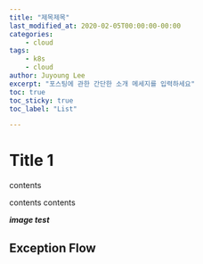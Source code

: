 ```yaml
---
title: "제목제목"
last_modified_at: 2020-02-05T00:00:00-00:00
categories:
	- cloud
tags:
	- k8s
	- cloud
author: Juyoung Lee
excerpt: "포스팅에 관한 간단한 소개 메세지를 입력하세요"
toc: true 
toc_sticky: true 
toc_label: "List"

---
```




# Title 1 <!--title H1 -->



contents

contents contents

***image test***





## Exception Flow <!--title H2 -->



